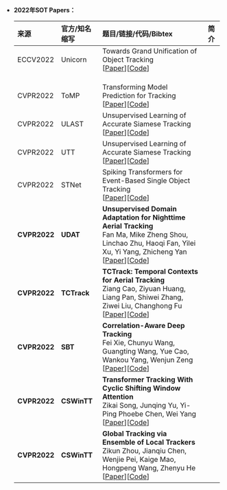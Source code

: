  * **2022年SOT Papers：**

    | **来源**              | **官方/知名缩写**     | **题目/链接/代码/Bibtex**    | **简介**    |
    |:-----------           |:----------------|:----------------|:----------------|
    | ECCV2022| Unicorn | Towards Grand Unification of Object Tracking </br> [[Paper]()][[Code]()]|
    | | | |
    | | | |
    | | | |
    | CVPR2022 | ToMP | Transforming Model Prediction for Tracking  </br> [[Paper](https://openaccess.thecvf.com/content/CVPR2022/html/Mayer_Transforming_Model_Prediction_for_Tracking_CVPR_2022_paper.html)][[Code](https://github.com/visionml/pytracking)] | |
    | CVPR2022 | ULAST | Unsupervised Learning of Accurate Siamese Tracking </br> [[Paper](https://openaccess.thecvf.com/content/CVPR2022/html/Shen_Unsupervised_Learning_of_Accurate_Siamese_Tracking_CVPR_2022_paper.html)][[Code](https://github.com/FlorinShum/ULAST)] |  |
    | CVPR2022 | UTT | Unsupervised Learning of Accurate Siamese Tracking </br> [[Paper](https://openaccess.thecvf.com/content/CVPR2022/html/Ma_Unified_Transformer_Tracker_for_Object_Tracking_CVPR_2022_paper.html)][[Code](https://github.com/Flowerfan/Trackron)] |  |
    | CVPR2022 | STNet | Spiking Transformers for Event-Based Single Object Tracking </br> [[Paper](https://openaccess.thecvf.com/content/CVPR2022/html/Shen_Unsupervised_Learning_of_Accurate_Siamese_Tracking_CVPR_2022_paper.html)][[Code](https://github.com/Jee-King/CVPR2022_STNet)] |  |
    | **CVPR2022** | **UDAT** | **Unsupervised Domain Adaptation for Nighttime Aerial Tracking** </br> Fan Ma, Mike Zheng Shou, Linchao Zhu, Haoqi Fan, Yilei Xu, Yi Yang, Zhicheng Yan </br> [[Paper](https://openaccess.thecvf.com/content/CVPR2022/html/Ye_Unsupervised_Domain_Adaptation_for_Nighttime_Aerial_Tracking_CVPR_2022_paper.html)][[Code](https://github.com/vision4robotics/UDAT)] |  |
    | **CVPR2022** | **TCTrack** | **TCTrack: Temporal Contexts for Aerial Tracking** </br> Ziang Cao, Ziyuan Huang, Liang Pan, Shiwei Zhang, Ziwei Liu, Changhong Fu </br> [[Paper](https://openaccess.thecvf.com/content/CVPR2022/html/Cao_TCTrack_Temporal_Contexts_for_Aerial_Tracking_CVPR_2022_paper.html)][[Code](https://github.com/vision4robotics/TCTrack)] |  |
    | **CVPR2022** | **SBT** | **Correlation-Aware Deep Tracking** </br> Fei Xie, Chunyu Wang, Guangting Wang, Yue Cao, Wankou Yang, Wenjun Zeng </br> [[Paper](https://openaccess.thecvf.com/content/CVPR2022/html/Xie_Correlation-Aware_Deep_Tracking_CVPR_2022_paper.html)][[Code](https://github.com/phiphiphi31/SuperSBT)] |  |
    | **CVPR2022** | **CSWinTT** | **Transformer Tracking With Cyclic Shifting Window Attention** </br> Zikai Song, Junqing Yu, Yi-Ping Phoebe Chen, Wei Yang </br> [[Paper](https://openaccess.thecvf.com/content/CVPR2022/html/Song_Transformer_Tracking_With_Cyclic_Shifting_Window_Attention_CVPR_2022_paper.html)][[Code](https://github.com/SkyeSong38/CSWinTT)] |  |
    | **CVPR2022** | **CSWinTT** | **Global Tracking via Ensemble of Local Trackers** </br> Zikun Zhou, Jianqiu Chen, Wenjie Pei, Kaige Mao, Hongpeng Wang, Zhenyu He </br> [[Paper](https://openaccess.thecvf.com/content/CVPR2022/html/Zhou_Global_Tracking_via_Ensemble_of_Local_Trackers_CVPR_2022_paper.html)][[Code](https://github.com/SkyeSong38/CSWinTT)] |  |
